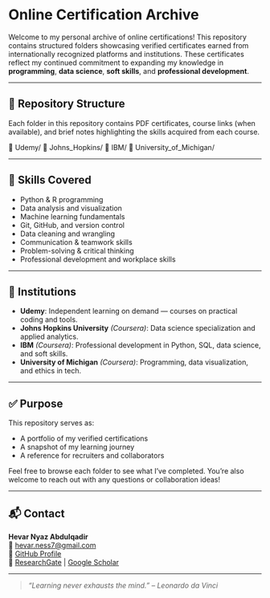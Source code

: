 # Online Certification Archive

Welcome to my personal archive of online certifications! This repository contains structured folders showcasing verified certificates earned from internationally recognized platforms and institutions. These certificates reflect my continued commitment to expanding my knowledge in **programming**, **data science**, **soft skills**, and **professional development**.

---

## 📁 Repository Structure

Each folder in this repository contains PDF certificates, course links (when available), and brief notes highlighting the skills acquired from each course.

📂 Udemy/
📂 Johns_Hopkins/
📂 IBM/
📂 University_of_Michigan/

---

## 🧠 Skills Covered

- Python & R programming  
- Data analysis and visualization  
- Machine learning fundamentals  
- Git, GitHub, and version control  
- Data cleaning and wrangling  
- Communication & teamwork skills  
- Problem-solving & critical thinking  
- Professional development and workplace skills

---

## 🏫 Institutions

- **Udemy**: Independent learning on demand — courses on practical coding and tools.  
- **Johns Hopkins University** *(Coursera)*: Data science specialization and applied analytics.  
- **IBM** *(Coursera)*: Professional development in Python, SQL, data science, and soft skills.  
- **University of Michigan** *(Coursera)*: Programming, data visualization, and ethics in tech.

---

## ✅ Purpose

This repository serves as:
- A portfolio of my verified certifications
- A snapshot of my learning journey
- A reference for recruiters and collaborators

Feel free to browse each folder to see what I’ve completed. You’re also welcome to reach out with any questions or collaboration ideas!

---

## 📬 Contact

**Hevar Nyaz Abdulqadir**  
📧 hevar.ness7@gmail.com  
🔗 [GitHub Profile](https://github.com/Hevar1099)  
🔗 [ResearchGate](https://www.researchgate.net/profile/Hevar-Neaz?ev=hdr_xprf) | [Google Scholar](https://scholar.google.com/citations?user=ne_fBiwAAAAJ&hl=en)

---

> _“Learning never exhausts the mind.” – Leonardo da Vinci_
